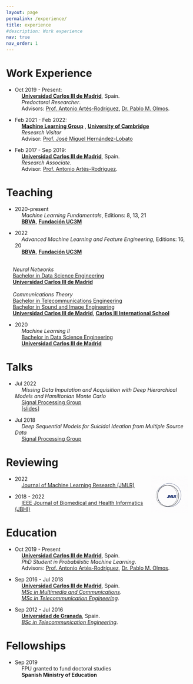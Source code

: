 ```yaml
---
layout: page
permalink: /experience/
title: experience
#description: Work experience
nav: true
nav_order: 1
---
```


# Work Experience

* Oct 2019 - Present: <br>
&emsp;      <a href='https://www.uc3m.es/home'><b>Universidad Carlos III de Madrid</b></a>, Spain. <br>
&emsp;      <em>Predoctoral Researcher</em>. <br>
&emsp;      Advisors: <a href='https://www.tsc.uc3m.es/~antonio/antonio_artes/Home.html'>Prof. Antonio Artés-Rodríguez</a>, <a href='https://www.tsc.uc3m.es/~olmos/'>Dr. Pablo M. Olmos</a>.

* Feb 2021 - Feb 2022: <br>
&emsp;      <a href='http://mlg.eng.cam.ac.uk/'><b>Machine Learning Group</b></a> , <a href='https://www.cam.ac.uk/'><b>University of Cambridge</b></a> <br>
&emsp;      <em>Research Visitor</em> <br>
&emsp;      Advisor: <a href='https://jmhl.org/'>Prof. José Miguel Hernández-Lobato</a>

* Feb 2017 - Sep 2019: <br>
&emsp;      <a href='https://www.uc3m.es/home'><b>Universidad Carlos III de Madrid</b></a>, Spain. <br>
&emsp;      <em>Research Associate</em>. <br>
&emsp;      Advisor: <a href='https://www.tsc.uc3m.es/~antonio/antonio_artes/Home.html'>Prof. Antonio Artés-Rodríguez</a>.


# Teaching

* 2020-present <br>
&emsp;      <em>Machine Learning Fundamentals</em>, Editions: 8, 13, 21 <br>
&emsp;      <a href='https://www.bbva.es/en/empresas.html'><b>BBVA</b></a>, <a href='https://www.fundacion.uc3m.es/'><b>Fundación UC3M</b></a>  <br>

* 2022  <br>
&emsp;      <em>Advanced Machine Learning and Feature Engineering</em>, Editions: 16, 20 <br>
&emsp;      <a href='https://www.bbva.es/en/empresas.html'><b>BBVA</b></a>, <a href='https://www.fundacion.uc3m.es/'><b>Fundación UC3M</b></a> <br>
<br>
&emsp;      <em>Neural Networks</em> <br>
&emsp;      <a href='https://www.uc3m.es/bachelor-degree/data-science'>Bachelor in Data Science Engineering</a> <br>
&emsp;      <a href='https://www.uc3m.es/home'><b>Universidad Carlos III de Madrid</b></a> <br>
<br>
&emsp;      <em>Communications Theory</em> <br>
&emsp;      <a href='https://www.uc3m.es/bachelor-degree/telecommunication'>Bachelor in Telecommunications Engineering</a> <br>
&emsp;      <a href='https://www.uc3m.es/bachelor-degree/sound-image'>Bachelor in Sound and Image Engineering</a> <br>
&emsp;      <a href='https://www.uc3m.es/home'><b>Universidad Carlos III de Madrid</b></a>, <a href='https://www.uc3m.es/C3IS/home'><b>Carlos III International School</b></a> <br>

* 2020  <br>
&emsp;      <em>Machine Learning II</em> <br>
&emsp;      <a href='https://www.uc3m.es/bachelor-degree/data-science'>Bachelor in Data Science Engineering</a> <br>
&emsp;      <a href='https://www.uc3m.es/home'><b>Universidad Carlos III de Madrid</b></a> <br>


# Talks

* Jul 2022  <br> 
&emsp;      <em>Missing Data Imputation and Acquisition with Deep Hierarchical Models and Hamiltonian Monte Carlo</em> <br>
&emsp;      <a href='https://gts.tsc.uc3m.es/'>Signal Processing Group</a>  
&emsp;      <a href='../assets/pdf/07_01_22_presentation.pdf' target="_blank" rel="noopener noreferrer">[slides]</a>

* Jul 2018 <br>
&emsp;      <em>Deep Sequential Models for Suicidal Ideation from Multiple Source Data</em> <br>
&emsp;      <a href='https://gts.tsc.uc3m.es/'>Signal Processing Group</a>  


# Reviewing

<img src="assets/../../assets/img/jmlr.gif"
     alt="Markdown Monster icon"
     style="float: right; margin-right: 10px; width:20%;" />

* 2022 <br>
&emsp;      <a href='https://www.jmlr.org/'>Journal of Machine Learning Research (JMLR)</a> 

* 2018 - 2022 <br>
&emsp;      <a href='https://www.embs.org/jbhi/'>IEEE Journal of Biomedical and Health Informatics (JBHI)</a> 



# Education

* Oct 2019 - Present <br>
&emsp;      <a href='https://www.uc3m.es/home'><b>Universidad Carlos III de Madrid</b></a>, Spain. <br>
&emsp;      <em>PhD Student in Probabilistic Machine Learning</em>. <br>
&emsp;      Advisors: <a href='https://www.tsc.uc3m.es/~antonio/antonio_artes/Home.html'>Prof. Antonio Artés-Rodríguez</a>, <a href='https://www.tsc.uc3m.es/~olmos/'>Dr. Pablo M. Olmos</a>.


* Sep 2016 - Jul 2018 <br>
&emsp;      <a href='https://www.uc3m.es/home'><b>Universidad Carlos III de Madrid</b></a>, Spain. <br>
&emsp;      <a href='https://www.uc3m.es/master/advanced-communications-technologies'><em>MSc in Multimedia and Communications</em></a>. <br>
&emsp;      <a href='https://www.uc3m.es/master/telecommunication-engineering'><em>MSc in Telecommunication Engineering</em></a>. <br>


* Sep 2012 - Jul 2016 <br>
&emsp;      <a href='https://www.ugr.es/en'><b>Universidad de Granada</b></a>, Spain.<br>
&emsp;      <a href='https://grados.ugr.es/telecomunicacion/?lang=en'><em>BSc in Telecommunication Engineering</em></a>. <br>


# Fellowships

* Sep 2019 <br>
&emsp;      FPU granted to fund doctoral studies <br>
&emsp;      <b>Spanish Ministry of Education</b>
